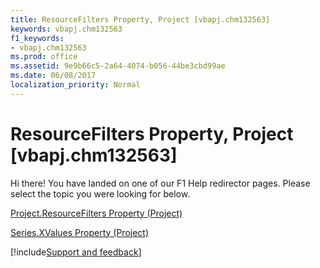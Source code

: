 ```yaml
---
title: ResourceFilters Property, Project [vbapj.chm132563]
keywords: vbapj.chm132563
f1_keywords:
- vbapj.chm132563
ms.prod: office
ms.assetid: 9e9b66c5-2a64-4074-b056-44be3cbd99ae
ms.date: 06/08/2017
localization_priority: Normal
---
```



# ResourceFilters Property, Project [vbapj.chm132563]

Hi there! You have landed on one of our F1 Help redirector pages. Please select the topic you were looking for below.

[Project.ResourceFilters Property (Project)](http://msdn.microsoft.com/library/8fb48a77-85de-2c73-0ab7-614084ec33dd%28Office.15%29.aspx)

[Series.XValues Property (Project)](http://msdn.microsoft.com/library/2d35482c-0e90-ec98-219c-bb0911921ee6%28Office.15%29.aspx)

[!include[Support and feedback](~/includes/feedback-boilerplate.md)]